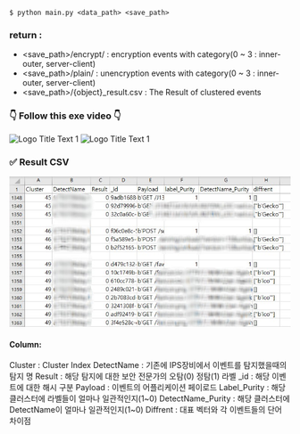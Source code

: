 `$ python main.py <data_path> <save_path>`
### return : 
- <save_path>/encrypt/ : encryption events with category(0 ~ 3 : inner-outer, server-client)
- <save_path>/plain/ : unencryption events with category(0 ~ 3 : inner-outer, server-client) 
- <save_path>/{object}_result.csv : The Result of clustered events   


### 👇 Follow this exe video 👇


![](https://github.com/kookmin-sw/capstone-2021-18/tree/master/video_preprocessing.gif "Logo Title Text 1")
![](https://github.com/spectator05/capstone-2021-18/blob/master/image/video_preprocessing.gif  "Logo Title Text 1")

    
        
 ### ✅ Result CSV
    
    
 ![](https://github.com/MinSong1227/capstone-2021-18/blob/master/image/result_csv.jpg "Logo Title Text 1")
 
#### Column:
 Cluster : Cluster Index
 DetectName : 기존에 IPS장비에서 이벤트를 탐지했을때의 탐지 명
 Result : 해당 탐지에 대한 보안 전문가의 오탐(0) 정탐(1) 라벨
 \_id : 해당 이벤트에 대한 해시 구분
 Payload : 이벤트의 어플리케이션 페이로드
 Label_Purity : 해당 클러스터에 라벨들이 얼마나 일관적인지(1~0)
 DetectName_Purity : 해당 클러스터에 DetectName이 얼마나 일관적인지(1~0)
 Diffrent : 대표 벡터와 각 이벤트들의 단어 차이점
